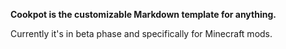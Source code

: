**Cookpot is the customizable Markdown template for anything.**

Currently it's in beta phase and specifically for Minecraft mods.
